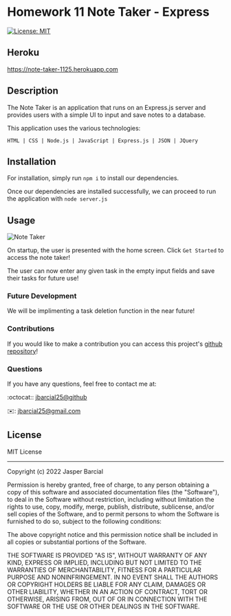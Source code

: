 # Homework 11 Note Taker - Express

[![License: MIT](https://img.shields.io/badge/License-MIT-blue.svg)](https://opensource.org/licenses/MIT)


## Heroku
https://note-taker-1125.herokuapp.com

## Description

The Note Taker is an application that runs on an Express.js server and provides users with a simple UI to input and save notes to a database.

This application uses the various technologies:

`HTML | CSS | Node.js | JavaScript | Express.js | JSON | JQuery`

## Installation

For installation, simply run `npm i` to install our dependencies.

Once our dependencies are installed successfully, we can proceed to run the application with `node server.js`

## Usage

![Note Taker](./demo/Untitled_%20Jun%2021%2C%202022%207_42%20PM.gif)

On startup, the user is presented with the home screen. Click `Get Started` to access the note taker!

The user can now enter any given task in the empty input fields and save their tasks for future use!

### Future Development

We will be implimenting a task deletion function in the near future!

### Contributions

If you would like to make a contribution you can access this project's [github repository](https://jbarcial25.github.io/11-NoteTaker/)!

### Questions

If you have any questions, feel free to contact me at:

:octocat:: [jbarcial25@github](https://github.com/Jbarcial25)

✉️: [jbarcial25@gmail.com](mailto:jbarcial25@gmail.com)

## License

MIT License

----
Copyright (c) 2022 Jasper Barcial

Permission is hereby granted, free of charge, to any person obtaining a copy of this software and associated documentation files (the "Software"), to deal in the Software without restriction, including without limitation the rights to use, copy, modify, merge, publish, distribute, sublicense, and/or sell copies of the Software, and to permit persons to whom the Software is furnished to do so, subject to the following conditions:

The above copyright notice and this permission notice shall be included in all copies or substantial portions of the Software.

THE SOFTWARE IS PROVIDED "AS IS", WITHOUT WARRANTY OF ANY KIND, EXPRESS OR IMPLIED, INCLUDING BUT NOT LIMITED TO THE WARRANTIES OF MERCHANTABILITY, FITNESS FOR A PARTICULAR PURPOSE AND NONINFRINGEMENT. IN NO EVENT SHALL THE AUTHORS OR COPYRIGHT HOLDERS BE LIABLE FOR ANY CLAIM, DAMAGES OR OTHER LIABILITY, WHETHER IN AN ACTION OF CONTRACT, TORT OR OTHERWISE, ARISING FROM, OUT OF OR IN CONNECTION WITH THE SOFTWARE OR THE USE OR OTHER DEALINGS IN THE SOFTWARE.